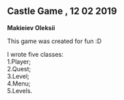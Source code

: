 Castle Game , 12 02 2019
-
**Makieiev Oleksii**

This game was created for fun :D

I wrote five classes:
<br/>1.Player;
<br/>2.Quest;
<br/>3.Level;
<br/>4.Menu;
<br/>5.Levels.
